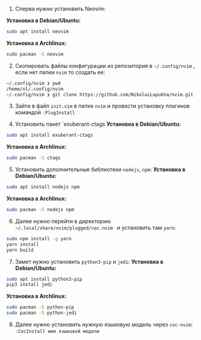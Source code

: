 1. Сперва нужно установить Neovim:	

**Установка в Debian/Ubuntu:**
```bash
sudo apt install neovim
```

**Установка в Archlinux:**
```bash
sudo pacman -S neovim
```

2. Скопировать файлы конфигурации из репозитория  в `~/.config/nvim` , если нет папки `nvim` то создать ее:
```bash
~/.config/nvim ❯ pwd
/home/nl/.config/nvim
~/.config/nvim ❯ git clone https://github.com/NikolaiLapukha/nvim.git
```

3. Зайти в файл `init.vim` в папке `nvim` и провести установку плагинов командой `:PlugInstall`

4. Установить пакет `exuberant-ctags
**Установка в Debian/Ubuntu:**
```bash
sudo apt install exuberant-ctags
```

**Установка в Archlinux:**
```bash
sudo pacman -S ctags
```

5. Установить дополнительные библиотеки `nodejs`, `npm`:
**Установка в Debian/Ubuntu:**
```bash
sudo apt install nodejs npm
```

**Установка в Archlinux:**
```bash 
sudo pacman -S nodejs npm
```

6. Далее нужно перейти в директорию `~/.local/share/nvim/plugged/coc.nvim
`
и установить там `yarn`:
```bash
sudo npm install -g yarn
yarn install
yarn build
```

7. Замет нужно установить `python3-pip` и `jedi`:
**Установка в Debian/Ubuntu:**
```bash
sudo apt install python3-pip
pip3 install jedi
```

**Установка в Archlinux:**
```bash
sudo pacman -S python-pip
sudo pacman -S python-jedi
```

8. Далее нужно установить нужную языковую модель через `coc-nvim`:
`:CocInstall имя языковой модели `
